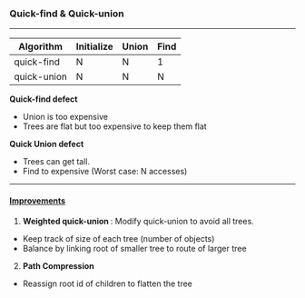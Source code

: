 ### Quick-find & Quick-union
----

| Algorithm | Initialize | Union | Find |
|-----------|------------|-------|------|
| quick-find|    N       | N     | 1    |
| quick-union | N        | N     |  N   |

<b>Quick-find defect</b>
- Union is too expensive
- Trees are flat but too expensive to keep them flat

<b>Quick Union defect</b>
- Trees can get tall.
- Find to expensive (Worst case: N accesses)

----

#### <u>Improvements</u>

1. <b> Weighted quick-union </b> : Modify quick-union to avoid all trees.
  - Keep track of size of each tree (number of objects)
  - Balance by linking root of smaller tree to route of larger tree


2. <b>Path Compression</b>  
  - Reassign root id of children to flatten the tree
